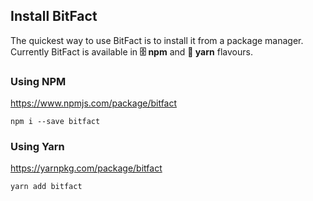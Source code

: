 ## Install BitFact
The quickest way to use BitFact is to install it from a package manager. Currently BitFact is available in **🗄️ npm** and **🧶 yarn** flavours.

### Using NPM
https://www.npmjs.com/package/bitfact
```
npm i --save bitfact
```

### Using Yarn
https://yarnpkg.com/package/bitfact
```
yarn add bitfact
```